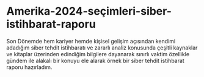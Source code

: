 # Amerika-2024-seçimleri-siber-istihbarat-raporu
Son Dönemde hem kariyer hemde kişisel gelişim açısından kendimi adadığım siber tehdit istihbaratı ve zararlı analiz konusunda çeşitli kaynaklar ve kitaplar üzerinden edindiğim bilgilere dayanarak sınırlı vaktim özellikle gündem ile alakalı bir konuyu ele alarak örnek bir siber tehdit istihbarat raporu hazırladım.  
